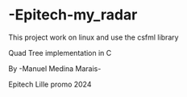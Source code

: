 # -Epitech-my_radar

This project work on linux and use the csfml library

Quad Tree implementation in C

By -Manuel Medina Marais-

Epitech Lille promo 2024
